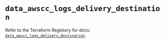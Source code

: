 # `data_awscc_logs_delivery_destination`

Refer to the Terraform Registory for docs: [`data_awscc_logs_delivery_destination`](https://registry.terraform.io/providers/hashicorp/awscc/0.70.0/docs/data-sources/logs_delivery_destination).
